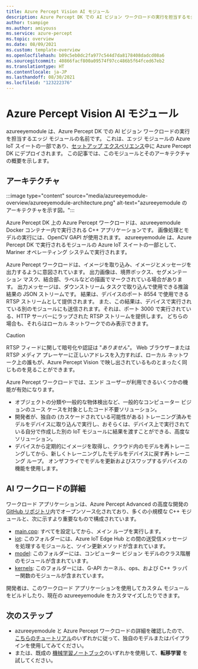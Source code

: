 ```yaml
---
title: Azure Percept Vision AI モジュール
description: Azure Percept DK での AI ビジョン ワークロードの実行を担当するモジュールである azureeyemodule の概要。
author: tsampige
ms.author: amiyouss
ms.service: azure-percept
ms.topic: overview
ms.date: 08/09/2021
ms.custom: template-overview
ms.openlocfilehash: b09c5eb0dc2fa977c544d7da8178408dadcd08a6
ms.sourcegitcommit: 40866facf800a09574f97cc486b5f64fced67eb2
ms.translationtype: HT
ms.contentlocale: ja-JP
ms.lasthandoff: 08/30/2021
ms.locfileid: "123222376"
---
```

# <a name="azure-percept-vision-ai-module"></a>Azure Percept Vision AI モジュール

azureeyemodule は、Azure Percept DK での AI ビジョン ワークロードの実行を担当するエッジ モジュールの名前です。 これは、エッジ モジュールの Azure IoT スイートの一部であり、[セットアップ エクスペリエンス](./quickstart-percept-dk-set-up.md)中に Azure Percept DK にデプロイされます。 この記事では、このモジュールとそのアーキテクチャの概要を示します。

## <a name="architecture"></a>アーキテクチャ

:::image type="content" source="media/azureeyemodule-overview/azureeyemodule-architecture.png" alt-text="azureeyemodule のアーキテクチャを示す図。":::

Azure Percept DK 上の Azure Percept ワークロードは、azureeyemodule Docker コンテナー内で実行される C++ アプリケーションです。 画像処理とモデルの実行には、OpenCV GAPI が使用されます。 azureeyemodule は、Azure Percept DK で実行されるモジュールの Azure IoT スイートの一部として、Mariner オペレーティング システムで実行されます。

Azure Percept ワークロードは、イメージを取り込み、イメージとメッセージを出力するように意図されています。 出力画像は、境界ボックス、セグメンテーション マスク、結合部、ラベルなどの描画でマークされている場合があります。 出力メッセージは、ダウンストリーム タスクで取り込んで使用できる推論結果の JSON ストリームです。
結果は、デバイスのポート 8554 で使用できる RTSP ストリームとして提供されます。 また、この結果は、デバイスで実行されている別のモジュールにも送信されます。それは、ポート 3000 で実行されている、HTTP サーバーにラップされた RTSP ストリームを提供します。 どちらの場合も、それらはローカル ネットワークでのみ表示できます。

> [!CAUTION]
> RTSP フィードに関して暗号化や認証は "*ありません*"。 Web ブラウザーまたは RTSP メディア プレーヤーに正しいアドレスを入力すれば、ローカル ネットワーク上の誰もが、Azure Percept Vision で映し出されているものとまったく同じものを見ることができます。

Azure Percept ワークロードでは、エンド ユーザーが利用できるいくつかの機能が有効になります。
- オブジェクトの分類や一般的な物体検出など、一般的なコンピューター ビジョンのユース ケースを対象としたコード不要ソリューション。
- 開発者が、独自の (カスケードされている可能性がある) トレーニング済みモデルをデバイスに取り込んで実行し、おそらくは、デバイス上で実行されている自分で作成した別の IoT モジュールに結果を渡すことができる、高度なソリューション。
- デバイスから定期的にイメージを取得し、クラウド内のモデルを再トレーニングしてから、新しくトレーニングしたモデルをデバイスに戻す再トレーニング ループ。 オンザフライでモデルを更新およびスワップするデバイスの機能を使用します。

## <a name="ai-workload-details"></a>AI ワークロードの詳細
ワークロード アプリケーションは、Azure Percept Advanced の高度な開発の [GitHub リポジトリ](https://github.com/microsoft/azure-percept-advanced-development/tree/main/azureeyemodule/app)内でオープンソース化されており、多くの小規模な C++ モジュールと、次に示すより重要なもので構成されています。
- [main.cpp](https://github.com/microsoft/azure-percept-advanced-development/blob/main/azureeyemodule/app/main.cpp): すべてを設定してから、メイン ループを実行します。
- [iot](https://github.com/microsoft/azure-percept-advanced-development/tree/main/azureeyemodule/app/iot): このフォルダーには、Azure IoT Edge Hub との間の送受信メッセージを処理するモジュールと、ツイン更新メソッドが含まれています。
- [model](https://github.com/microsoft/azure-percept-advanced-development/tree/main/azureeyemodule/app/model): このフォルダーには、コンピューター ビジョン モデルのクラス階層のモジュールが含まれています。
- [kernels](https://github.com/microsoft/azure-percept-advanced-development/tree/main/azureeyemodule/app/kernels): このフォルダーには、G-API カーネル、ops、および C++ ラッパー関数のモジュールが含まれています。

開発者は、このワークロード アプリケーションを使用してカスタム モジュールをビルドしたり、現在の azureeyemodule をカスタマイズしたりできます。 

## <a name="next-steps"></a>次のステップ

- azureeyemodule と Azure Percept ワークロードの詳細を確認したので、[こちらのチュートリアル](https://github.com/microsoft/azure-percept-advanced-development/blob/main/tutorials/README.md)のいずれかに従って、独自のモデルまたはパイプラインを使用してみてください。
- または、既成の [機械学習ノートブック](https://github.com/microsoft/azure-percept-advanced-development/tree/main/machine-learning-notebooks)のいずれかを使用して、**転移学習** を試してください。

